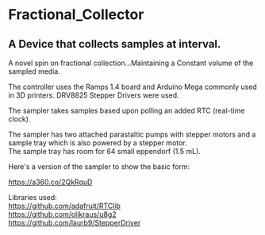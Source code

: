 # Fractional_Collector
## A Device that collects samples at interval.
A novel spin on fractional collection...Maintaining a Constant volume of the sampled media.  
  
The controller uses the Ramps 1.4 board and Arduino Mega commonly used in 3D printers. 
DRV8825 Stepper Drivers were used.  
  
The sampler takes samples based upon polling an added RTC (real-time clock).  
  
The sampler has two attached parastaltic pumps with stepper motors and a sample tray which is also powered by a stepper motor.  
The sample tray has room for 64 small eppendorf (1.5 mL).  
  
Here's a version of the sampler to show the basic form:  
  
https://a360.co/2QkRquD
  
   
Libraries used:  
https://github.com/adafruit/RTClib  
https://github.com/olikraus/u8g2  
https://github.com/laurb9/StepperDriver  